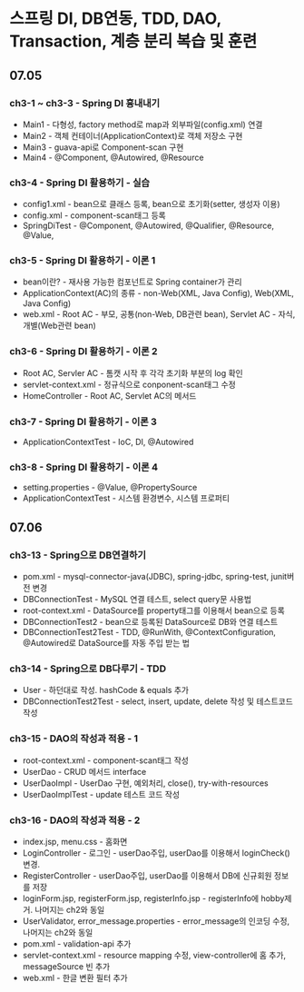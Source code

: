 # 스프링 DI, DB연동, TDD, DAO, Transaction, 계층 분리 복습 및 훈련

## 07.05
### ch3-1 ~ ch3-3 - Spring DI 흉내내기
- Main1 - 다형성, factory method로 map과 외부파일(config.xml) 연결
- Main2 - 객체 컨테이너(ApplicationContext)로 객체 저장소 구현
- Main3 - guava-api로 Component-scan 구현
- Main4 - @Component, @Autowired, @Resource

### ch3-4 - Spring DI 활용하기 - 실습
- config1.xml - bean으로 클래스 등록, bean으로 초기화(setter, 생성자 이용)
- config.xml - component-scan태그 등록
- SpringDiTest - @Component, @Autowired, @Qualifier, @Resource, @Value, 

### ch3-5 - Spring DI 활용하기 - 이론 1
- bean이란? - 재사용 가능한 컴포넌트로 Spring container가 관리
- ApplicationContext(AC)의 종류 - non-Web(XML, Java Config), Web(XML, Java Config)
- web.xml - Root AC - 부모, 공통(non-Web, DB관련 bean), Servlet AC - 자식, 개별(Web관련 bean)

### ch3-6 - Spring DI 활용하기 - 이론 2
- Root AC, Servler AC - 톰캣 시작 후 각각 초기화 부분의 log 확인
- servlet-context.xml - 정규식으로 conponent-scan태그 수정
- HomeController - Root AC, Servlet AC의 메서드

### ch3-7 - Spring DI 활용하기 - 이론 3
- ApplicationContextTest - IoC, DI, @Autowired 

### ch3-8 - Spring DI 활용하기 - 이론 4
- setting.properties - @Value, @PropertySource
- ApplicationContextTest - 시스템 환경변수, 시스템 프로퍼티

## 07.06
### ch3-13 - Spring으로 DB연결하기
- pom.xml - mysql-connector-java(JDBC), spring-jdbc, spring-test, junit버전 변경
- DBConnectionTest - MySQL 연결 테스트, select query문 사용법
- root-context.xml - DataSource를 property태그를 이용해서 bean으로 등록
- DBConnectionTest2 - bean으로 등록된 DataSource로 DB와 연결 테스트 
- DBConnectionTest2Test - TDD, @RunWith, @ContextConfiguration, @Autowired로 DataSource를 자동 주입 받는 법

### ch3-14 - Spring으로 DB다루기 - TDD
- User - 하던대로 작성. hashCode & equals 추가
- DBConnectionTest2Test - select, insert, update, delete 작성 및 테스트코드 작성

### ch3-15 - DAO의 작성과 적용 - 1
- root-context.xml - component-scan태그 작성
- UserDao - CRUD 메서드 interface
- UserDaoImpl - UserDao 구현, 예외처리, close(), try-with-resources
- UserDaoImplTest - update 테스트 코드 작성

### ch3-16 - DAO의 작성과 적용 - 2
- index.jsp, menu.css - 홈화면
- LoginController - 로그인 - userDao주입, userDao를 이용해서 loginCheck()변경.
- RegisterController - userDao주입, userDao를 이용해서 DB에 신규회원 정보를 저장
- loginForm.jsp, registerForm.jsp, registerInfo.jsp - registerInfo에 hobby제거. 나머지는 ch2와 동일
- UserValidator, error_message.properties - error_message의 인코딩 수정, 나머지는 ch2와 동일
- pom.xml - validation-api 추가
- servlet-context.xml - resource mapping 수정, view-controller에 홈 추가, messageSource 빈 추가
- web.xml - 한글 변환 필터 추가